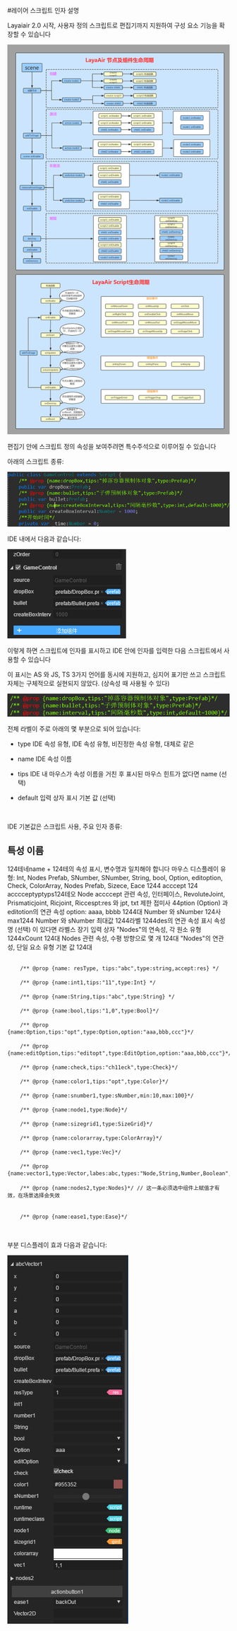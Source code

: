 #레이어 스크립트 인자 설명

Layaiair 2.0 시작, 사용자 정의 스크립트로 편집기까지 지원하여 구성 요소 기능을 확장할 수 있습니다

![script1](img/5.jpg)

편집기 안에 스크립트 정의 속성을 보여주려면 특수주석으로 이루어질 수 있습니다

아래의 스크립트 종류:

![script1](img/script1.jpg)

IDE 내에서 다음과 같습니다:

![script1](img/script2.jpg)

이렇게 하면 스크립트에 인자를 표시하고 IDE 안에 인자를 입력한 다음 스크립트에서 사용할 수 있습니다

이 표시는 AS 와 JS, TS 3가지 언어를 동시에 지원하고, 심지어 표기만 쓰고 스크립트 자체는 구체적으로 실현되지 않았다. (상속성 때 사용될 수 있다)

![script1](img/script3.jpg)



전체 라벨이 주로 아래의 몇 부분으로 되어 있습니다:

- type IDE 속성 유형, IDE 속성 유형, 비진정한 속성 유형, 대체로 같은

- name IDE 속성 이름

- tips IDE 내 마우스가 속성 이름을 거친 후 표시된 마우스 힌트가 없다면 name (선택)

- default 입력 상자 표시 기본 값 (선택)

​


IDE 기본값은 스크립트 사용, 주요 인자 종류:


특성 이름
----------------------------------------------------------------------------------------------------------------------------------------------------------------------------------------------------------------------------------
124테네name + 124테의 속성 표시, 변수명과 일치해야 합니다
마우스 디스플레이
유형: Int, Nodes Prefab, SNumber, SNumber, String, bool, Option, editoption, Check, ColorArray, Nodes Prefab, Sizece, Eace
1244 acccept
124 acccceptyptyps124테오 Node accccept 관련 속성, 인터페이스, RevoluteJoint, Prismaticjoint, Ricjoint, Riccespt:res 와 jpt, txt 제한 접미사
44ption (Option) 과 editotion의 연관 속성 option: aaaa, bbbb
1244대 Number 와 sNumber
124사 max1244 Number 와 sNumber 최대값
1244라벨 1244des의 연관 속성 표시 속성명 (선택) 이 있다면 라벨스 장기 입력 상자
"Nodes"의 연속성, 각 원소 유형
1244xCount  124대 Nodes 관련 속성, 수평 방향으로 몇 개 124대
"Nodes"의 연관성, 단일 요소 유형
기본 값 124대



```

	/** @prop {name: resType, tips:"abc",type:string,accept:res} */
    
    /** @prop {name:int1,tips:"11",type:Int} */

    /** @prop {name:String,tips:"abc",type:String} */
   
    /** @prop {name:bool,tips:"1,0",type:Bool}*/

	/** @prop {name:Option,tips:"opt",type:Option,option:"aaa,bbb,ccc"}*/

	/** @prop {name:editOption,tips:"editopt",type:EditOption,option:"aaa,bbb,ccc"}*/

	/** @prop {name:check,tips:"ch11eck",type:Check}*/
	
	/** @prop {name:color1,tips:"opt",type:Color}*/
	
	/** @prop {name:snumber1,type:sNumber,min:10,max:100}*/
	
	/** @prop {name:node1,type:Node}*/

	/** @prop {name:sizegrid1,type:SizeGrid}*/
    
    /** @prop {name:colorarray,type:ColorArray}*/
	
    /** @prop {name:vec1,type:Vec}*/   
	
    /** @prop {name:vector1,type:Vector,labes:abc,types:"Node,String,Number,Boolean",xCount:2,sType:Number}*/
    
    /** @prop {name:nodes2,type:Nodes}*/ // 这一条必须选中组件上赋值才有效，在场景选择会失效
    

	/** @prop {name:ease1,type:Ease}*/
	
   
```


부분 디스플레이 효과 다음과 같습니다:

![script1](img/111.png)